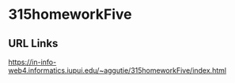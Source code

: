# 315homeworkFive

## URL Links

https://in-info-web4.informatics.iupui.edu/~aggutie/315homeworkFive/index.html
